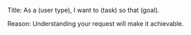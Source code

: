Title: As a (user type), I want to (task) so that (goal).

Reason: Understanding your request will make it achievable. 

